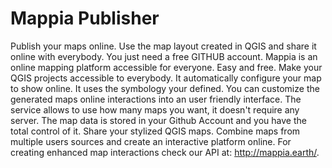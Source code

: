 # Mappia Publisher
Publish your maps online. Use the map layout created in QGIS and share it online with everybody. You just need a free GITHUB account. Mappia is an online mapping platform accessible for everyone. Easy and free. Make your QGIS projects accessible to everybody. It automatically configure your map to show online. It uses the symbology your defined. You can customize the generated maps online interactions into an user friendly interface. The service allows to use how many maps you want, it doesn't require any server. The map data is stored in your Github Account and you have the total control of it. Share your stylized QGIS maps. Combine maps from multiple users sources and create an interactive platform online. For creating enhanced map interactions check our API at: http://mappia.earth/.
